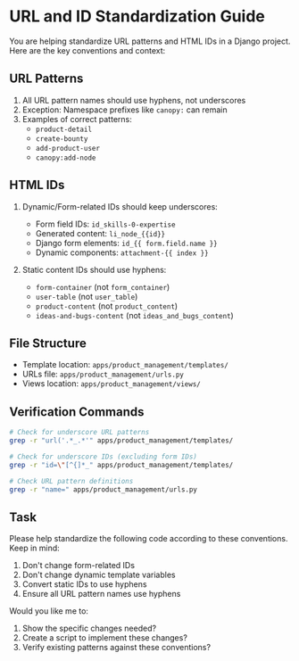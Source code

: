 # URL and ID Standardization Guide

You are helping standardize URL patterns and HTML IDs in a Django project. Here are the key conventions and context:

## URL Patterns
1. All URL pattern names should use hyphens, not underscores
2. Exception: Namespace prefixes like `canopy:` can remain
3. Examples of correct patterns:
   - `product-detail`
   - `create-bounty`
   - `add-product-user`
   - `canopy:add-node`

## HTML IDs
1. Dynamic/Form-related IDs should keep underscores:
   - Form field IDs: `id_skills-0-expertise`
   - Generated content: `li_node_{{id}}`
   - Django form elements: `id_{{ form.field.name }}`
   - Dynamic components: `attachment-{{ index }}`

2. Static content IDs should use hyphens:
   - `form-container` (not `form_container`)
   - `user-table` (not `user_table`)
   - `product-content` (not `product_content`)
   - `ideas-and-bugs-content` (not `ideas_and_bugs_content`)

## File Structure
- Template location: `apps/product_management/templates/`
- URLs file: `apps/product_management/urls.py`
- Views location: `apps/product_management/views/`

## Verification Commands
```bash
# Check for underscore URL patterns
grep -r "url('.*_.*'" apps/product_management/templates/

# Check for underscore IDs (excluding form IDs)
grep -r "id=\"[^{]*_" apps/product_management/templates/

# Check URL pattern definitions
grep -r "name=" apps/product_management/urls.py
```

## Task
Please help standardize the following code according to these conventions. Keep in mind:
1. Don't change form-related IDs
2. Don't change dynamic template variables
3. Convert static IDs to use hyphens
4. Ensure all URL pattern names use hyphens

Would you like me to:
1. Show the specific changes needed?
2. Create a script to implement these changes?
3. Verify existing patterns against these conventions?
